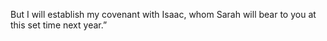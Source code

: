 But I will establish my covenant with Isaac, whom Sarah will bear to you at this set time next year.”